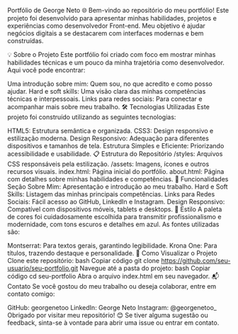 Portfólio de George Neto 🌐
Bem-vindo ao repositório do meu portfólio! Este projeto foi desenvolvido para apresentar minhas habilidades, projetos e experiências como desenvolvedor Front-end. Meu objetivo é ajudar negócios digitais a se destacarem com interfaces modernas e bem construídas.

💡 Sobre o Projeto
Este portfólio foi criado com foco em mostrar minhas habilidades técnicas e um pouco da minha trajetória como desenvolvedor. Aqui você pode encontrar:

Uma introdução sobre mim: Quem sou, no que acredito e como posso ajudar.
Hard e soft skills: Uma visão clara das minhas competências técnicas e interpessoais.
Links para redes sociais: Para conectar e acompanhar mais sobre meu trabalho.
🛠️ Tecnologias Utilizadas
Este projeto foi construído utilizando as seguintes tecnologias:

HTML5: Estrutura semântica e organizada.
CSS3: Design responsivo e estilização moderna.
Design Responsivo: Adequação para diferentes dispositivos e tamanhos de tela.
Estrutura Simples e Eficiente: Priorizando acessibilidade e usabilidade.
📋 Estrutura do Repositório
/styles: Arquivos CSS responsáveis pela estilização.
/assets: Imagens, ícones e outros recursos visuais.
index.html: Página inicial do portfólio.
about.html: Página com detalhes sobre minhas habilidades e competências.
🌟 Funcionalidades
Seção Sobre Mim: Apresentação e introdução ao meu trabalho.
Hard e Soft Skills: Listagem das minhas principais competências.
Links para Redes Sociais: Fácil acesso ao GitHub, LinkedIn e Instagram.
Design Responsivo: Compatível com dispositivos móveis, tablets e desktops.
🎨 Estilo
A paleta de cores foi cuidadosamente escolhida para transmitir profissionalismo e modernidade, com tons escuros e detalhes em azul. As fontes utilizadas são:

Montserrat: Para textos gerais, garantindo legibilidade.
Krona One: Para títulos, trazendo destaque e personalidade.
📖 Como Visualizar o Projeto
Clone este repositório:
bash
Copiar código
git clone https://github.com/seu-usuario/seu-portfolio.git
Navegue até a pasta do projeto:
bash
Copiar código
cd seu-portfolio
Abra o arquivo index.html em seu navegador.
📬 Contato
Se você gostou do meu trabalho ou deseja colaborar, entre em contato comigo:

GitHub: georgenetoo
LinkedIn: George Neto
Instagram: @georgenetoo_
Obrigado por visitar meu repositório! 😊 Se tiver alguma sugestão ou feedback, sinta-se à vontade para abrir uma issue ou entrar em contato.
